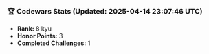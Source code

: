 ### 🏆 Codewars Stats (Updated: 2025-04-14 23:07:46 UTC)

- **Rank:** 8 kyu
- **Honor Points:** 3
- **Completed Challenges:** 1
